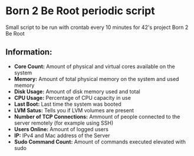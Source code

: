 <h1>Born 2 Be Root periodic script</h1>
Small script to be run with crontab every 10 minutes for 42's project Born 2 Be Root

<h2>Information: </h2>
<ul>
   <li><b>Core Count:</b> Amount of physical and virtual cores available on the system</li>
   <li><b>Memory:</b> Amount of total physical memory on the system and used memory</li>
   <li><b>Disk Usage:</b> Amount of disk memory used and total</li>
   <li><b>CPU Usage:</b> Percentage of CPU capacity in use</li>
   <li><b>Last Boot:</b> Last time the system was booted </li>
   <li><b>LVM Satus:</b> Tells you if LVM volumes are present</li>
   <li><b>Number of TCP Connections:</b> Ammount of people connected to the server remotely (for example using SSH)</li>
   <li><b>Users Online:</b> Amount of logged users</li>
   <li><b>IP:</b> IPv4 and Mac address of the Server</li>
   <li><b>Sudo Command Count:</b> Amount of commands executed elevated with sudo</li>
</ul>
